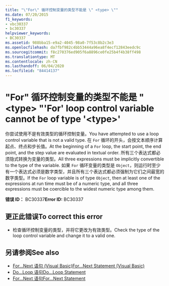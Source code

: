 ```yaml
---
title: "\"For\" 循环控制变量的类型不能是 \" <type> \""
ms.date: 07/20/2015
f1_keywords:
- vbc30337
- bc30337
helpviewer_keywords:
- BC30337
ms.assetid: 988bba15-e9a2-4045-98a0-7f53c8b2c3e3
ms.openlocfilehash: da7fbf982c4bb53444a96ea8f4ecf12843eedc9c
ms.sourcegitcommit: f8c270376ed905f6a8896ce0fe25b4f4b38ff498
ms.translationtype: MT
ms.contentlocale: zh-CN
ms.lasthandoff: 06/04/2020
ms.locfileid: "84414137"
---
```

# <a name="for-loop-control-variable-cannot-be-of-type-type"></a><span data-ttu-id="ed8af-102">"For" 循环控制变量的类型不能是 " \<type> "</span><span class="sxs-lookup"><span data-stu-id="ed8af-102">'For' loop control variable cannot be of type '\<type>'</span></span>
<span data-ttu-id="ed8af-103">你尝试使用不是有效类型的循环控制变量。</span><span class="sxs-lookup"><span data-stu-id="ed8af-103">You have attempted to use a loop control variable that is not a valid type.</span></span> <span data-ttu-id="ed8af-104">在 `For` 循环的开头，会按文本顺序计算起点、终点和步长值。</span><span class="sxs-lookup"><span data-stu-id="ed8af-104">At the beginning of a `For` loop, the start point, the end point, and the step value are evaluated in textual order.</span></span> <span data-ttu-id="ed8af-105">所有三个表达式都必须隐式转换为变量的类型。</span><span class="sxs-lookup"><span data-stu-id="ed8af-105">All three expressions must be implicitly convertible to the type of the variable.</span></span> <span data-ttu-id="ed8af-106">如果 `For` 循环变量的类型是 `Object`，则运行时至少有一个表达式必须是数字类型，并且所有三个表达式都必须强制为它们之间最宽的数字类型。</span><span class="sxs-lookup"><span data-stu-id="ed8af-106">If the `For` loop variable is of type `Object`, then at least one of the expressions at run time must be of a numeric type, and all three expressions must be coercible to the widest numeric type among them.</span></span>  
  
 <span data-ttu-id="ed8af-107">**错误 ID：** BC30337</span><span class="sxs-lookup"><span data-stu-id="ed8af-107">**Error ID:** BC30337</span></span>  
  
## <a name="to-correct-this-error"></a><span data-ttu-id="ed8af-108">更正此错误</span><span class="sxs-lookup"><span data-stu-id="ed8af-108">To correct this error</span></span>  
  
- <span data-ttu-id="ed8af-109">检查循环控制变量的类型，并将它更改为有效类型。</span><span class="sxs-lookup"><span data-stu-id="ed8af-109">Check the type of the loop control variable and change it to a valid one.</span></span>  
  
## <a name="see-also"></a><span data-ttu-id="ed8af-110">另请参阅</span><span class="sxs-lookup"><span data-stu-id="ed8af-110">See also</span></span>

- [<span data-ttu-id="ed8af-111">For...Next 语句 (Visual Basic)</span><span class="sxs-lookup"><span data-stu-id="ed8af-111">For...Next Statement (Visual Basic)</span></span>](../language-reference/statements/for-next-statement.md)
- [<span data-ttu-id="ed8af-112">Do...Loop 语句</span><span class="sxs-lookup"><span data-stu-id="ed8af-112">Do...Loop Statement</span></span>](../language-reference/statements/do-loop-statement.md)
- [<span data-ttu-id="ed8af-113">For...Next 语句</span><span class="sxs-lookup"><span data-stu-id="ed8af-113">For...Next Statement</span></span>](../language-reference/statements/for-next-statement.md)
